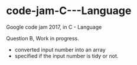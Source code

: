 # code-jam-C---Language
Google code jam 2017, in C - Language

Question B, Work in progress. 
- converted input number into an array
- specified if the input number is tidy or not.
